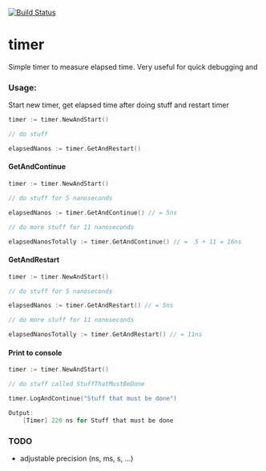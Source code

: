 [![Build Status](https://drone.io/github.com/chrisport/go-timer/status.png)](https://drone.io/github.com/chrisport/go-timer/latest)

timer
==========

Simple timer to measure elapsed time. Very useful for quick debugging and

### Usage:
Start new timer, get elapsed time after doing stuff and restart timer
```go
timer := timer.NewAndStart()

// do stuff

elapsedNanos := timer.GetAndRestart()
```

#### GetAndContinue
```go
timer := timer.NewAndStart()

// do stuff for 5 nanoseconds

elapsedNanos := timer.GetAndContinue() // = 5ns

// do more stuff for 11 nanoseconds

elapsedNanosTotally := timer.GetAndContinue() // =  5 + 11 = 16ns
```

#### GetAndRestart
```go
timer := timer.NewAndStart()

// do stuff for 5 nanoseconds

elapsedNanos := timer.GetAndRestart() // = 5ns

// do more stuff for 11 nanoseconds

elapsedNanosTotally := timer.GetAndRestart() // = 11ns
```

#### Print to console
```go
timer := timer.NewAndStart()

// do stuff called StuffThatMustBeDone

timer.LogAndContinue("Stuff that must be done")

Output:
    [Timer] 220 ns for Stuff that must be done
```

### TODO
- adjustable precision (ns, ms, s, ...)
